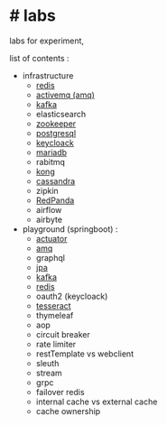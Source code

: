 <h1># labs</h1>
<p>labs for experiment, </p>
<p>list of contents :</p> 

- infrastructure
  - <a href='https://github.com/MRdyRy/labs/blob/master/infrastructure/docker-compose/redis-infra.yml'>redis</a>
  - <a href='https://github.com/MRdyRy/labs/blob/master/infrastructure/docker-compose/amq-infra.yml'>activemq (amq)</a>
  - <a href='https://github.com/MRdyRy/labs/blob/master/infrastructure/docker-compose/kafka-cluster/kafka-cluster-infra.yml'>kafka</a>
  - elasticsearch
  - <a href='https://github.com/MRdyRy/labs/blob/master/infrastructure/docker-compose/kafka-cluster/zookeeper.yml'>zookeeper</a>
  - <a href='https://github.com/MRdyRy/labs/blob/master/infrastructure/docker-compose/postgre-infra.yml'>postgresql</a>
  - <a href='https://github.com/MRdyRy/labs/tree/master/infrastructure/docker-compose/keycloak'>keycloack</a>
  - <a href='https://github.com/MRdyRy/labs/blob/master/infrastructure/docker-compose/mariadb_infra.yml'>mariadb</a>
  - rabitmq
  - <a href='https://github.com/MRdyRy/labs/blob/master/infrastructure/docker-compose/kong_infra.yml'>kong</a>
  - <a href="#">cassandra</a>
  - zipkin
  - <a href="#">RedPanda</a>
  - airflow
  - airbyte
- playground (springboot) :
  - <a href='https://github.com/MRdyRy/labs/tree/master/playground/springboot-actuator'>actuator</a>
  - <a href='https://github.com/MRdyRy/labs/tree/master/playground/springboot-amq'>amq</a>
  - graphql
  - <a href='https://github.com/MRdyRy/labs/tree/master/playground/springboot-jpa'>jpa</a>
  - <a href='https://github.com/MRdyRy/labs/tree/master/playground/springboot-kafka'>kafka</a>
  - <a href='https://github.com/MRdyRy/labs/tree/master/playground/springboot-redis'>redis</a>
  - oauth2 (keycloack)
  - <a href='https://github.com/MRdyRy/labs/tree/master/playground/springboot-tesseract'>tesseract</a>
  - thymeleaf
  - aop
  - circuit breaker
  - rate limiter
  - restTemplate vs webclient
  - sleuth
  - stream
  - grpc
  - failover redis
  - internal cache vs external cache
  - cache ownership
